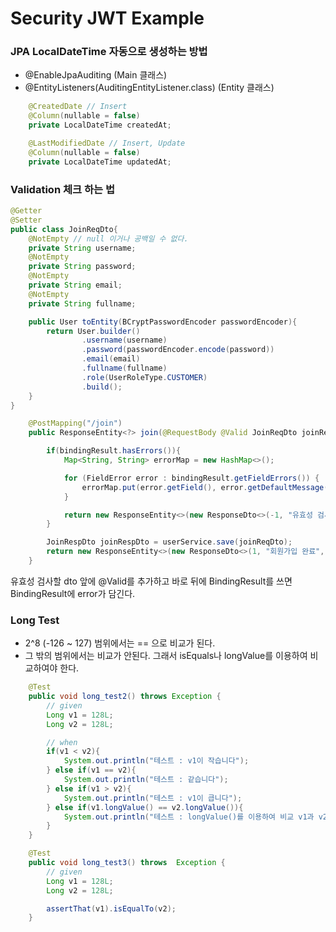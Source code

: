 # Security JWT Example

### JPA LocalDateTime 자동으로 생성하는 방법
- @EnableJpaAuditing (Main 클래스)
- @EntityListeners(AuditingEntityListener.class) (Entity 클래스)
```java
    @CreatedDate // Insert
    @Column(nullable = false)
    private LocalDateTime createdAt;

    @LastModifiedDate // Insert, Update
    @Column(nullable = false)
    private LocalDateTime updatedAt;
```

### Validation 체크 하는 법

```java
@Getter
@Setter
public class JoinReqDto{
    @NotEmpty // null 이거나 공백일 수 없다.
    private String username;
    @NotEmpty
    private String password;
    @NotEmpty
    private String email;
    @NotEmpty
    private String fullname;

    public User toEntity(BCryptPasswordEncoder passwordEncoder){
        return User.builder()
                .username(username)
                .password(passwordEncoder.encode(password))
                .email(email)
                .fullname(fullname)
                .role(UserRoleType.CUSTOMER)
                .build();
    }
}
```
```java
    @PostMapping("/join")
    public ResponseEntity<?> join(@RequestBody @Valid JoinReqDto joinReqDto, BindingResult bindingResult){

        if(bindingResult.hasErrors()){
            Map<String, String> errorMap = new HashMap<>();

            for (FieldError error : bindingResult.getFieldErrors()) {
                errorMap.put(error.getField(), error.getDefaultMessage());
            }

            return new ResponseEntity<>(new ResponseDto<>(-1, "유효성 검사 실패" ,errorMap), HttpStatus.BAD_REQUEST);
        }

        JoinRespDto joinRespDto = userService.save(joinReqDto);
        return new ResponseEntity<>(new ResponseDto<>(1, "회원가입 완료", joinRespDto), HttpStatus.CREATED);
    }
```
유효성 검사할 dto 앞에 @Valid를 추가하고 바로 뒤에 BindingResult를 쓰면 BindingResult에 error가 담긴다.

### Long Test
- 2^8 (-126 ~ 127) 범위에서는 == 으로 비교가 된다.
- 그 밖의 범위에서는 비교가 안된다. 그래서 isEquals나 longValue를 이용하여 비교하여야 한다.
```java
    @Test
    public void long_test2() throws Exception {
        // given
        Long v1 = 128L;
        Long v2 = 128L;

        // when
        if(v1 < v2){
            System.out.println("테스트 : v1이 작습니다");
        } else if(v1 == v2){
            System.out.println("테스트 : 같습니다");
        } else if(v1 > v2){
            System.out.println("테스트 : v1이 큽니다");
        } else if(v1.longValue() == v2.longValue()){
            System.out.println("테스트 : longValue()를 이용하여 비교 v1과 v2는 같습니다");
        }
    }

    @Test
    public void long_test3() throws  Exception {
        // given
        Long v1 = 128L;
        Long v2 = 128L;

        assertThat(v1).isEqualTo(v2);
    }
```